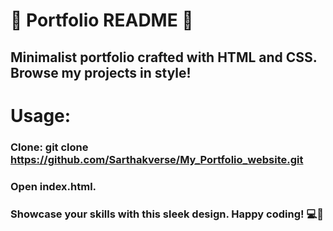 # 🌟 Portfolio README 🌟
## Minimalist portfolio crafted with HTML and CSS. Browse my projects in style!
# Usage:
### Clone: git clone https://github.com/Sarthakverse/My_Portfolio_website.git
### Open index.html.
### Showcase your skills with this sleek design. Happy coding! 💻🚀
